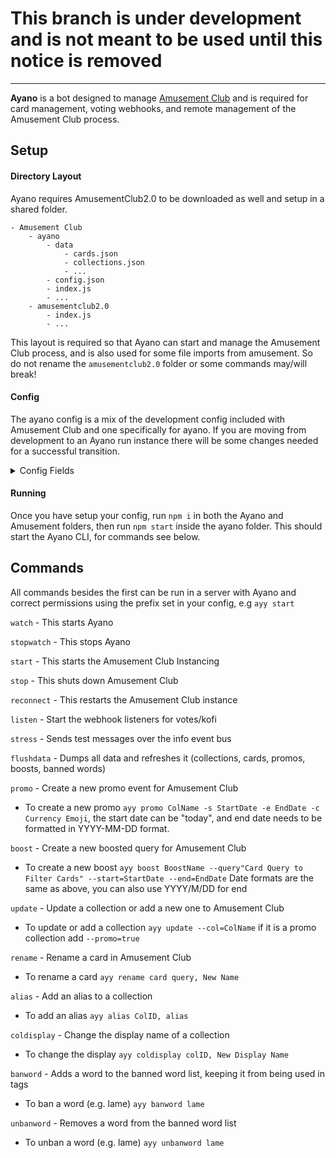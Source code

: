 # This branch is under development and is not meant to be used until this notice is removed

---

**Ayano** is a bot designed to manage [Amusement Club](https://github.com/Amusement-Cafe/amusementclub2.0) and is required for card management, voting webhooks, and remote management of the Amusement Club process.

## Setup
#### Directory Layout
Ayano requires AmusementClub2.0 to be downloaded as well and setup in a shared folder.
```
- Amusement Club
    - ayano
        - data
            - cards.json
            - collections.json
            - ...
        - config.json
        - index.js
        - ...
    - amusementclub2.0
        - index.js
        - ...
```
This layout is required so that Ayano can start and manage the Amusement Club process, and is also used for some file imports from amusement. So do not rename the `amusementclub2.0` folder or some commands may/will break!
#### Config
The ayano config is a mix of the development config included with Amusement Club and one specifically for ayano. If you are moving from development to an Ayano run instance there will be some changes needed for a successful transition.

<details><summary>Config Fields</summary>

The following is taken from `./config.dest.json` but comments are added for clarity

```json
    {
    "grouptimeout": 1000, //This sets how long before ayano sends a message after receiving one to send
    "database": "", //This was originally bot in amusement, place it here for ayano.
    "amusement": {
        "analytics": {
            "mixpanel": ""
        },
        "auction": {
            "auctionFeePercent": 10, //Set the auction fee in percentage
            "auto": {
                "count": 100, // How many auctions will auto-auction keep listed
                "multiplier": 0.9, // How far above or below eval will the auctions list at
                "length": 12, // How long will they last (in hours)
                "userID": "DISCORD_VALID_USER_ID_GOES_HERE WILL EMPTY CARDS" // The user to remove cards from
            },
            "lock": false // Is auctioning cards locked?
        },
        "bot": {
            "token": "DISCORD_VALID_BOT_TOKEN_GOES_HERE", // Bot token for amusement
            "shards": 1, // How many shards amusement will use
            "prefix": "/", // With slash commands this is useless basically
            "invite": "", // The invite link for your bot
            "maintenance": true, // Is bot under maintenance? Sets to false when bot is ready to receive commands
            "debug": true,
            "adminGuildID": "DISCORD_VALID_GUILD_ID_GOES_HERE" // The sudo commands will be guild commands here
        },
        "channels": {
            "tagLog": "DISCORD_VALID_CHANNEL_ID_GOES_HERE", // Where tag auditing reports go to
            "guildLog": "DISCORD_VALID_CHANNEL_ID_GOES_HERE", // Where amusement join/leaves are logged
            "evalUpdate" :"DISCORD_VALID_CHANNEL_ID_GOES_HERE" // Where eval updates are posted
        },
        "effects": {
            "uniqueFrequency": 10 // How many uses of memories effects before a missing card is guaranteed
        },
        "evals": {
            "auction": {
                "minSamples": 4, //The minimum auctions needed before an eval update
                "maxSamples": 16, //The maximum values that can be held at a time
                "minBounds": 0.5, // Min deviation
                "maxBounds": 5.0, // Max deviation
                "aucFailMultiplier": 0.90 // Multiplier on cards for auctions not selling
            },
            "cardPrices": [ 30, 80, 150, 400, 1000, 2500 ],
            "evalUserRate": 0.25,
            "evalVialRate": 0.055
        },
        "links": {
            "baseurl": "https://amusementclub.nyc3.digitaloceanspaces.com", // Long card URL
            "shorturl": "https://amuse.noxc.dev", // Short card URL
            "topggUrl": "", // Voting link for top.gg
            "dblUrl": "" // Voting link for discorbotlist
        },
        "rng": {
            "legendary": 0.01 // Like col rarity, what does Math.random() need to roll below for a chance of a legendary
        },
        "sourcing": {
            "sauceNaoToken": ""
        },
        "symbols": { // This has been removed from index.js to allow more easy access
            "tomato": "`🍅`",
            "vial": "`🍷`",
            "lemon": "`🍋`",
            "star": "★",
            "auc_sbd": "🔹",
            "auc_lbd": "🔷",
            "auc_sod": "🔸",
            "auc_wss": "▫️",
            "accept": "✅",
            "decline": "❌",
            "red_circle": "`🔴`",
            "amu_plus": "➕"
        }
    },
    "ayanobot": {
        "token": "DISCORD_VALID_BOT_TOKEN_GOES_HERE", // Ayano's bot token goes here
        "prefix": "ayy", // Ayano still uses message content so this is needed
        "reportchannel": "" // Where ayano will post it's messages
    },
    "aws": {
        "endpoint": "nyc3.digitaloceanspaces.com",
        "bucket": "amusementclub",
        "s3accessKeyId": "",
        "s3secretAccessKey": "",
        "cardroot": "cards/"
    },
    "webhooks": {
        "dbl": {
            "token": "",
            "port": 2727,
            "pass": ""
        },
        "kofi": {
            "verification": "KO-FI VERIFICATION TOKEN GOES HERE"
        }
    }
}

```
</details>

#### Running
Once you have setup your config, run `npm i` in both the Ayano and Amusement folders, then run `npm start` inside the ayano folder. This should start the Ayano CLI, for commands see below.


## Commands
All commands besides the first can be run in a server with Ayano and correct permissions using the prefix set in your config, e.g `ayy start`

`watch` - This starts Ayano

`stopwatch` - This stops Ayano

`start` - This starts the Amusement Club Instancing

`stop` - This shuts down Amusement Club

`reconnect` - This restarts the Amusement Club instance

`listen` - Start the webhook listeners for votes/kofi

`stress` - Sends test messages over the info event bus

`flushdata` - Dumps all data and refreshes it (collections, cards, promos, boosts, banned words)

`promo` - Create a new promo event for Amusement Club
- To create a new promo `ayy promo ColName -s StartDate -e EndDate -c Currency Emoji`, the start date can be "today", and end date needs to be formatted in YYYY-MM-DD format.

`boost` - Create a new boosted query for Amusement Club
- To create a new boost `ayy boost BoostName --query"Card Query to Filter Cards" --start=StartDate --end=EndDate` Date formats are the same as above, you can also use YYYY/M/DD for end

`update` - Update a collection or add a new one to Amusement Club
- To update or add a collection `ayy update --col=ColName` if it is a promo collection add `--promo=true`

`rename` - Rename a card in Amusement Club
- To rename a card `ayy rename card query, New Name`

`alias` - Add an alias to a collection
- To add an alias `ayy alias ColID, alias`

`coldisplay` - Change the display name of a collection
- To change the display `ayy coldisplay colID, New Display Name`

`banword` - Adds a word to the banned word list, keeping it from being used in tags
- To ban a word (e.g. lame) `ayy banword lame`

`unbanword` - Removes a word from the banned word list
- To unban a word (e.g. lame) `ayy unbanword lame`

